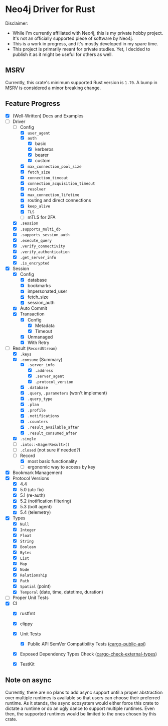 Neo4j Driver for Rust
=====================

Disclaimer:
 * While I'm currently affiliated with Neo4j, this is my private hobby project.
   It's not an officially supported piece of software by Neo4j.
 * This is a work in progress, and it's mostly developed in my spare time.
 * This project is primarily meant for private studies.
   Yet, I decided to publish it as it might be useful for others as well.


## MSRV
Currently, this crate's minimum supported Rust version is `1.70`.
A bump in MSRV is considered a minor breaking change.


## Feature Progress
 * [x] (Well-Written) Docs and Examples
 * [ ] Driver
   * [ ] Config
     * [x] `user_agent`
     * [x] `auth`
       * [x] basic
       * [x] kerberos
       * [x] bearer
       * [x] custom
     * [x] `max_connection_pool_size`
     * [x] `fetch_size`
     * [x] `connection_timeout`
     * [x] `connection_acquisition_timeout`
     * [x] `resolver`
     * [x] `max_connection_lifetime`
     * [x] routing and direct connections
     * [x] `keep_alive`
     * [x] `TLS`
     * [ ] mTLS for 2FA
   * [x] `.session`
   * [x] `.supports_multi_db`
   * [x] `.supports_session_auth`
   * [x] `.execute_query`
   * [x] `.verify_connectivity`
   * [x] `.verify_authentication`
   * [x] `.get_server_info`
   * [x] `.is_encrypted`
 * [x] Session
   * [x] Config
     * [x] database
     * [x] bookmarks
     * [x] impersonated_user
     * [x] fetch_size
     * [x] session_auth
   * [x] Auto Commit
   * [x] Transaction
     * [x] Config
       * [x] Metadata
       * [x] Timeout
     * [x] Unmanaged
     * [x] With Retry
 * [ ] Result (`RecordStream`)
   * [x] `.keys`
   * [x] `.consume` (Summary)
     * [x] `.server_info`
       * [x] `.address`
       * [x] `.server_agent`
       * [x] `.protocol_version`
     * [x] `.database`
     * [x] `.query`, `.parameters` (won't implement)
     * [x] `.query_type`
     * [x] `.plan`
     * [x] `.profile`
     * [x] `.notifications`
     * [x] `.counters`
     * [x] `.result_available_after`
     * [x] `.result_consumed_after`
   * [x] `.single`
   * [ ] `.into::<EagerResult>()`
   * [ ] `.closed` (not sure if needed?)
   * [ ] Record
     * [x] most basic functionality
     * [ ] ergonomic way to access by key
 * [x] Bookmark Management
 * [x] Protocol Versions
   * [x] 4.4
   * [x] 5.0 (utc fix)
   * [x] 5.1 (re-auth)
   * [x] 5.2 (notification filtering)
   * [x] 5.3 (bolt agent)
   * [x] 5.4 (telemetry)
 * [x] Types
   * [x] `Null`
   * [x] `Integer`
   * [x] `Float`
   * [x] `String`
   * [x] `Boolean`
   * [x] `Bytes`
   * [x] `List`
   * [x] `Map`
   * [x] `Node`
   * [x] `Relationship`
   * [x] `Path`
   * [x] `Spatial` (point)
   * [x] `Temporal` (date, time, datetime, duration)
 * [ ] Proper Unit Tests
 * [x] CI
   * [x] rustfmt
   * [x] clippy
   * [x] Unit Tests
     * [x] Public API SemVer Compatibility Tests ([cargo-public-api](https://github.com/enselic/cargo-public-api))
   * [x] Exposed Dependency Types Check ([cargo-check-external-types](https://github.com/awslabs/cargo-check-external-types))
   * [x] TestKit


## Note on async
Currently, there are no plans to add async support until a proper abstraction over multiple runtimes is available so that users can choose their preferred runtime.
As it stands, the async ecosystem would either force this crate to dictate a runtime or do an ugly dance to support multiple runtimes.
Even then, the supported runtimes would be limited to the ones chosen by this crate.
